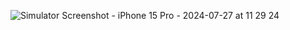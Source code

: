 ![Simulator Screenshot - iPhone 15 Pro - 2024-07-27 at 11 29 24](https://github.com/user-attachments/assets/b838a9be-b244-4d66-97b1-2b725aeb10e7)
